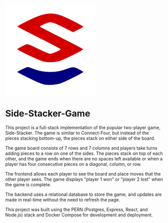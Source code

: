 ![Side Stacker logo](./client/public/logo.svg)
# Side-Stacker-Game

This project is a full-stack implementation of the popular two-player game, Side-Stacker. The game is similar to Connect-Four, but instead of the pieces stacking bottom-up, the pieces stack on either side of the board.

The game board consists of 7 rows and 7 columns and players take turns adding pieces to a row on one of the sides. The pieces stack on top of each other, and the game ends when there are no spaces left available or when a player has four consecutive pieces on a diagonal, column, or row.

The frontend allows each player to see the board and place moves that the other player sees. The game displays "player 1 won" or "player 2 lost" when the game is complete.

The backend uses a relational database to store the game, and updates are made in real-time without the need to refresh the page.

This project was built using the PERN (Postgres, Express, React, and Node.js) stack and Docker Compose for development and deployment.
